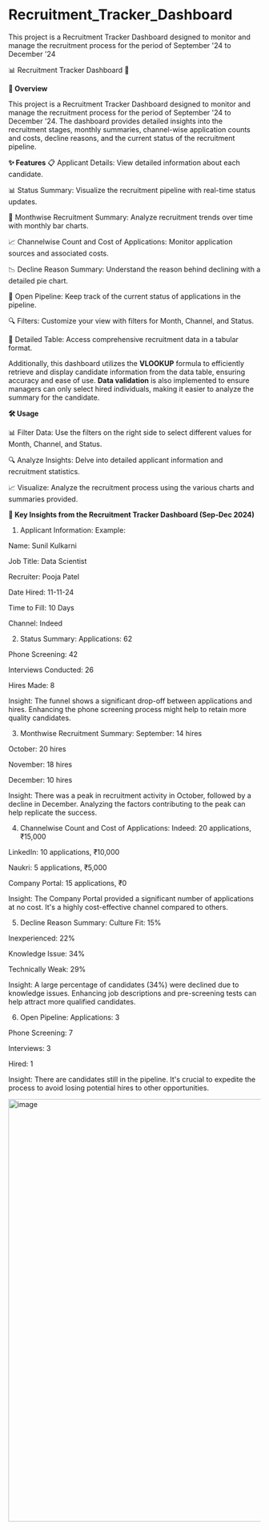 # Recruitment_Tracker_Dashboard
This project is a Recruitment Tracker Dashboard designed to monitor and manage the recruitment process for the period of September '24 to December '24

📊 Recruitment Tracker Dashboard 🚀

**🌟 Overview**

This project is a Recruitment Tracker Dashboard designed to monitor and manage the recruitment process for the period of September '24 to December '24. The dashboard provides detailed insights into the recruitment stages, monthly summaries, channel-wise application counts and costs, decline reasons, and the current status of the recruitment pipeline.

 **✨ Features**
📋 Applicant Details: View detailed information about each candidate.

📊 Status Summary: Visualize the recruitment pipeline with real-time status updates.

📅 Monthwise Recruitment Summary: Analyze recruitment trends over time with monthly bar charts.

📈 Channelwise Count and Cost of Applications: Monitor application sources and associated costs.

📉 Decline Reason Summary: Understand the reason behind declining with a detailed pie chart.

📑 Open Pipeline: Keep track of the current status of applications in the pipeline.

🔍 Filters: Customize your view with filters for Month, Channel, and Status.

📄 Detailed Table: Access comprehensive recruitment data in a tabular format.

Additionally, this dashboard utilizes the **VLOOKUP** formula to efficiently retrieve and display candidate information from the data table, ensuring accuracy and ease of use. **Data validation** is also implemented to ensure managers can only select hired individuals, making it easier to analyze the summary for the candidate.

**🛠️ Usage**

📊 Filter Data: Use the filters on the right side to select different values for Month, Channel, and Status.

🔍 Analyze Insights: Delve into detailed applicant information and recruitment statistics.

📈 Visualize: Analyze the recruitment process using the various charts and summaries provided.

**🔑 Key Insights from the Recruitment Tracker Dashboard (Sep-Dec 2024)**

1. Applicant Information:
Example:

Name: Sunil Kulkarni

Job Title: Data Scientist

Recruiter: Pooja Patel

Date Hired: 11-11-24

Time to Fill: 10 Days

Channel: Indeed

2. Status Summary:
Applications: 62

Phone Screening: 42

Interviews Conducted: 26

Hires Made: 8

Insight: The funnel shows a significant drop-off between applications and hires. Enhancing the phone screening process might help to retain more quality candidates.

3. Monthwise Recruitment Summary:
September: 14 hires

October: 20 hires

November: 18 hires

December: 10 hires

Insight: There was a peak in recruitment activity in October, followed by a decline in December. Analyzing the factors contributing to the peak can help replicate the success.

4. Channelwise Count and Cost of Applications:
Indeed: 20 applications, ₹15,000

LinkedIn: 10 applications, ₹10,000

Naukri: 5 applications, ₹5,000

Company Portal: 15 applications, ₹0

Insight: The Company Portal provided a significant number of applications at no cost. It's a highly cost-effective channel compared to others.

5. Decline Reason Summary:
Culture Fit: 15%

Inexperienced: 22%

Knowledge Issue: 34%

Technically Weak: 29%

Insight: A large percentage of candidates (34%) were declined due to knowledge issues. Enhancing job descriptions and pre-screening tests can help attract more qualified candidates.

6. Open Pipeline:
Applications: 3

Phone Screening: 7

Interviews: 3

Hired: 1

Insight: There are candidates still in the pipeline. It's crucial to expedite the process to avoid losing potential hires to other opportunities.

<img width="844" alt="image" src="https://github.com/user-attachments/assets/f3a08cfd-50b7-4b57-8e39-e113a53402ca" />
